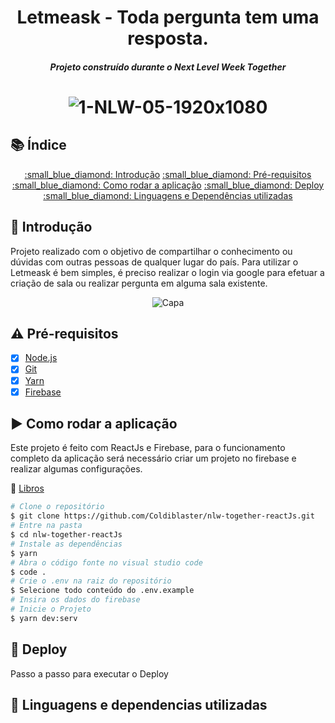 <h1 align="center">
    Letmeask - Toda pergunta tem uma resposta.
    <h5 align="center">
      Projeto construído durante o Next Level Week Together
    </h5>
</h1>

<h1 align="center">
  <img src="https://i.ibb.co/R4tPT8p/1-NLW-05-1920x1080.png" alt="1-NLW-05-1920x1080" border="0" />
</h1>

## 📚 Índice

<p align="center">
  <a href="#thought_balloon-introdução">:small_blue_diamond: Introdução</a>
  <a href="#warning-pré-requisitos">:small_blue_diamond: Pré-requisitos</a>
  <a href="#arrow_forward-como-rodar-a-aplicação">:small_blue_diamond: Como rodar a aplicação</a>
  <a href="#rocket-deploy">:small_blue_diamond: Deploy</a>
  <a href="#open_file_folder-linguagens-e-dependencias-utilizadas">:small_blue_diamond: Linguagens e Dependências utilizadas</a>
</p>


## :thought_balloon: Introdução

Projeto realizado com o objetivo de compartilhar o conhecimento ou dúvidas com outras pessoas de qualquer lugar do país.
Para utilizar o Letmeask é bem simples, é preciso realizar o login via google para efetuar a criação de sala ou realizar pergunta em alguma sala existente.

<div align="center">
  <img src="https://i.ibb.co/Rgg9wGB/Capa.jpg" alt="Capa" border="0">
</div>

## :warning: Pré-requisitos 

- [x] [Node.js](https://nodejs.org/en/download)
- [x] [Git](https://git-scm.com)
- [x] [Yarn](https://yarnpkg.com/)
- [x] [Firebase](https://firebase.google.com/?hl=pt)

## :arrow_forward: Como rodar a aplicação 

Este projeto é feito com ReactJs e Firebase, para o funcionamento completo da aplicação será necessário criar um projeto no firebase e realizar algumas configurações.

🔖 [Libros](pages/teste#-libros)<br>

```bash
# Clone o repositório
$ git clone https://github.com/Coldiblaster/nlw-together-reactJs.git
# Entre na pasta
$ cd nlw-together-reactJs
# Instale as dependências
$ yarn
# Abra o código fonte no visual studio code
$ code .
# Crie o .env na raiz do repositório
$ Selecione todo conteúdo do .env.example
# Insira os dados do firebase
# Inicie o Projeto
$ yarn dev:serv
```

## :rocket: Deploy 

Passo a passo para executar o Deploy

## :open_file_folder: Linguagens e dependencias utilizadas
